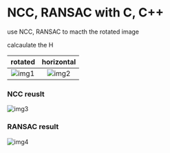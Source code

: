 # NCC, RANSAC with C, C++

use NCC, RANSAC to macth the rotated image

calcaulate the H

rotated | horizontal
:-----:|:----:
![img1](KakaoTalk_20150830_142924993.jpg) | ![img2](KakaoTalk_20150830_142924874.jpg) 

### NCC reuslt
![img3](NCC_result.jpg) 

### RANSAC result
![img4](RANSAC_result.jpg)
